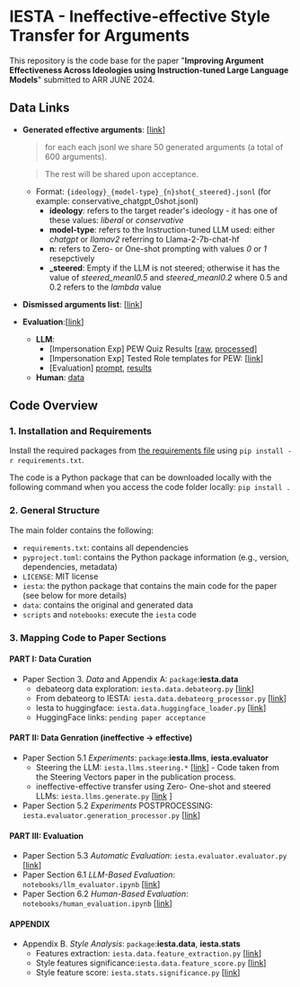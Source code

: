 # IESTA - Ineffective-effective Style Transfer for Arguments
This repository is the code base for the paper "**Improving Argument Effectiveness Across Ideologies using Instruction-tuned Large Language Models**" submitted to ARR JUNE 2024.


## Data Links

- **Generated effective arguments**: [[link](https://anonymous.4open.science/r/iesta-june2024/data/llms_out/new/)]
  

  > for each each jsonl we share 50 generated arguments (a total of 600 arguments). 
  
  > The rest will be shared upon acceptance.
    
    - Format: `{ideology}_{model-type}_{n}shot{_steered}.jsonl` (for example: conservative_chatgpt_0shot.jsonl)
      - **ideology**: refers to the target reader's ideology - it has one of these values: _liberal_ or _conservative_
      - **model-type**: refers to the Instruction-tuned LLM used: either _chatgpt_ or _llamav2_ referring to Llama-2-7b-chat-hf
      - **n**: refers to Zero- or One-shot prompting with values _0_ or _1_ resepctively
      - **_steered**: Empty if the LLM is not steered; otherwise it has the value of _steered_meanl0.5_ and  _steered_meanl0.2_ where 0.5 and 0.2 refers to the $lambda$ value
- **Dismissed arguments list**: [[link](https://anonymous.4open.science/r/iesta-june2024/data/dismiss_text.txt)]
- **Evaluation**:[[link](https://anonymous.4open.science/r/iesta-june2024/data/llm_ideology/)]
  - **LLM**:  
    - [Impersonation Exp] PEW Quiz Results [[raw](https://anonymous.4open.science/r/iesta-june2024/data/llm_ideology/pew_quiz_results), [processed](https://anonymous.4open.science/r/iesta-june2024/data/llm_ideology/pew_quiz_results_processed)]
    - [Impersonation Exp] Tested Role templates for PEW: [[link](https://anonymous.4open.science/r/iesta-june2024/data/llm_ideology/role_templates.json)]
    - [Evaluation] [prompt](https://anonymous.4open.science/r/iesta-june2024/data/llm_ideology/evaluation_prompt.txt), [results](https://anonymous.4open.science/r/iesta-june2024/data/llms_out/llm_evaluation/) 
  - **Human**: [data](https://anonymous.4open.science/r/iesta-june2024/data/human_evaluation/)  
  

## Code Overview

### 1. Installation and Requirements

Install the required packages from [the requirements file](https://anonymous.4open.science/r/iesta-june2024/requirements.txt) using `pip install -r requirements.txt`.

The code is a Python package that can be downloaded locally with the following command when you access the code folder locally:
`pip install .`


### 2. General Structure
The main folder contains the following:
- `requirements.txt`: contains all dependencies
- `pyproject.toml`: contains the Python package information (e.g., version, dependencies, metadata)
- `LICENSE`: MIT license
- `iesta`: the python package that contains the main code for the paper (see below for more details)
- `data`: contains the original and generated data
- `scripts` and `notebooks`: execute the `iesta` code


### 3. Mapping Code to Paper Sections

#### PART I: Data Curation

- Paper Section 3. _Data_ and Appendix A:   `package`:**iesta.data**
  - debateorg data exploration: `iesta.data.debateorg.py` [[link](https://anonymous.4open.science/r/iesta-june2024/iesta/data/debateorg.py)]
  - From debateorg to IESTA:  `iesta.data.debateorg_processor.py` [[link](https://anonymous.4open.science/r/iesta-june2024/iesta/data/debateorg_processor.py)]
  - Iesta to huggingface: `iesta.data.huggingface_loader.py` [[link](https://anonymous.4open.science/r/iesta-june2024/iesta/data/huggingface_loader.py)]
  - HuggingFace links: `pending paper acceptance`


#### PART II: Data Genration (ineffective -> effective)

- Paper Section 5.1 _Experiments_: `package`:**iesta.llms**, **iesta.evaluator**
  - Steering the LLM: `iesta.llms.steering.*` [[link](https://anonymous.4open.science/r/iesta-june2024/iesta/llms/steering)] - Code taken from the Steering Vectors paper in the publication process.
  - ineffective-effective transfer using Zero- One-shot and steered LLMs:  `iesta.llms.generate.py` [[link](https://anonymous.4open.science/r/iesta-june2024/iesta/llms/generate.py) ]
- Paper Section 5.2 _Experiments_ POSTPROCESSING: `iesta.evaluator.generation_processor.py` [[link](https://anonymous.4open.science/r/iesta-june2024/iesta/evaluator/generation_processor.py)]  

#### PART III: Evaluation

- Paper Section 5.3 _Automatic Evaluation_: `iesta.evaluator.evaluator.py` [[link](https://anonymous.4open.science/r/iesta-june2024/iesta/evaluator/evaluator.py)]
- Paper Section 6.1 _LLM-Based Evaluation_: `notebooks/llm_evaluator.ipynb` [[link](https://anonymous.4open.science/r/iesta-june2024/notebooks/llm_evaluator.ipynb)]
- Paper Section 6.2 _Human-Based Evaluation_: `notebooks/human_evaluation.ipynb` [[link](https://anonymous.4open.science/r/iesta-june2024/notebooks/human_evaluation.ipynb)]


#### APPENDIX

- Appendix B. _Style Analysis_:  `package`:**iesta.data**, **iesta.stats**
  - Features extraction: `iesta.data.feature_extraction.py` [[link](https://anonymous.4open.science/r/iesta-june2024/iesta/data/feature_extraction.py)]
  - Style features significance:`iesta.data.feature_score.py` [[link](https://anonymous.4open.science/r/iesta-june2024/iesta/data/feature_score.py)]
  - Style feature score:  `iesta.stats.significance.py` [[link](https://anonymous.4open.science/r/iesta-june2024/iesta/stats/significance.py)]

